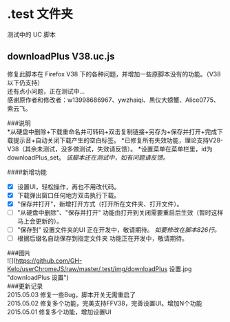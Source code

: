  .test 文件夹   
===================================  
测试中的 UC 脚本

downloadPlus V38.uc.js
----------------------------------- 
修复此脚本在 Firefox V38 下的各种问题，并增加一些原脚本没有的功能。（V38以下仍支持）  
还有点小问题，正在测试中...   
感谢原作者和修改者：w13998686967、ywzhaiqi、黒仪大螃蟹、Alice0775、紫云飞。 

###说明  
*从硬盘中删除+下载重命名并可转码+双击复制链接+另存为+保存并打开+完成下载提示音+自动关闭下载产生的空白标签。 
*已修复所有失效功能，理论支持V28-V38（其余未测试，没多做测试，失效请反馈）。
*设置菜单在菜单栏里，id为downloadPlus_set。 
*该脚本还在测试中，如有问题请反馈。*

####新增功能
- [x] 设置UI，轻松操作，再也不用改代码。  
- [x] 下载弹出窗口任何地方双击执行下载。  
- [x] "保存并打开"，新增打开方式（打开所在文件夹、打开文件）。  
- [ ] "从硬盘中删除"、"保存并打开" 功能由打开到关闭需要重启后生效（暂时这样马上会更新的）。  
- [ ] "保存到" 设置文件夹的UI 正在开发中，敬请期待。  *如要修改在脚本826行。*   
- [ ] 根据后缀名自动保存到指定文件夹 功能正在开发中，敬请期待。

###图片  
![](https://github.com/GH-Kelo/userChromeJS/raw/master/.test/img/downloadPlus 设置.jpg "downloadPlus 设置")  
###更新记录  
2015.05.03 修复一些Bug，脚本开关无需重启了  
2015.05.02 修复多个功能，完美支持FFV38，完善设置UI。增加N个功能  
2015.05.01 修复多个功能，增加设置UI  


